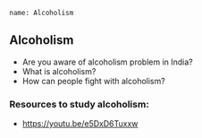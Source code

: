 ```ngMeta
name: Alcoholism
```

## Alcoholism

* Are you aware of alcoholism problem in India?
* What is alcoholism?
* How can people fight with alcoholism?

### Resources to study alcoholism:
* <https://youtu.be/e5DxD6Tuxxw>

